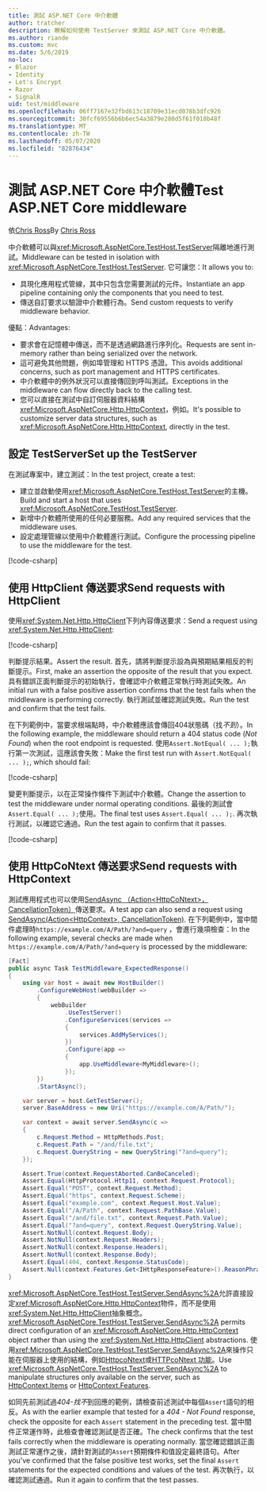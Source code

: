 ```yaml
---
title: 測試 ASP.NET Core 中介軟體
author: tratcher
description: 瞭解如何使用 TestServer 來測試 ASP.NET Core 中介軟體。
ms.author: riande
ms.custom: mvc
ms.date: 5/6/2019
no-loc:
- Blazor
- Identity
- Let's Encrypt
- Razor
- SignalR
uid: test/middleware
ms.openlocfilehash: 06ff7167e32fbd613c18709e31ecd078b3dfc926
ms.sourcegitcommit: 30fcf69556b6b6ec54a3879e280d5f61f018b48f
ms.translationtype: MT
ms.contentlocale: zh-TW
ms.lasthandoff: 05/07/2020
ms.locfileid: "82876434"
---
```

# <a name="test-aspnet-core-middleware"></a><span data-ttu-id="ba569-103">測試 ASP.NET Core 中介軟體</span><span class="sxs-lookup"><span data-stu-id="ba569-103">Test ASP.NET Core middleware</span></span>

<span data-ttu-id="ba569-104">依[Chris Ross](https://github.com/Tratcher)</span><span class="sxs-lookup"><span data-stu-id="ba569-104">By [Chris Ross](https://github.com/Tratcher)</span></span>

<span data-ttu-id="ba569-105">中介軟體可以與<xref:Microsoft.AspNetCore.TestHost.TestServer>隔離地進行測試。</span><span class="sxs-lookup"><span data-stu-id="ba569-105">Middleware can be tested in isolation with <xref:Microsoft.AspNetCore.TestHost.TestServer>.</span></span> <span data-ttu-id="ba569-106">它可讓您：</span><span class="sxs-lookup"><span data-stu-id="ba569-106">It allows you to:</span></span>

* <span data-ttu-id="ba569-107">具現化應用程式管線，其中只包含您需要測試的元件。</span><span class="sxs-lookup"><span data-stu-id="ba569-107">Instantiate an app pipeline containing only the components that you need to test.</span></span>
* <span data-ttu-id="ba569-108">傳送自訂要求以驗證中介軟體行為。</span><span class="sxs-lookup"><span data-stu-id="ba569-108">Send custom requests to verify middleware behavior.</span></span>

<span data-ttu-id="ba569-109">優點：</span><span class="sxs-lookup"><span data-stu-id="ba569-109">Advantages:</span></span>

* <span data-ttu-id="ba569-110">要求會在記憶體中傳送，而不是透過網路進行序列化。</span><span class="sxs-lookup"><span data-stu-id="ba569-110">Requests are sent in-memory rather than being serialized over the network.</span></span>
* <span data-ttu-id="ba569-111">這可避免其他問題，例如埠管理和 HTTPS 憑證。</span><span class="sxs-lookup"><span data-stu-id="ba569-111">This avoids additional concerns, such as port management and HTTPS certificates.</span></span>
* <span data-ttu-id="ba569-112">中介軟體中的例外狀況可以直接傳回到呼叫測試。</span><span class="sxs-lookup"><span data-stu-id="ba569-112">Exceptions in the middleware can flow directly back to the calling test.</span></span>
* <span data-ttu-id="ba569-113">您可以直接在測試中自訂伺服器資料結構<xref:Microsoft.AspNetCore.Http.HttpContext>，例如。</span><span class="sxs-lookup"><span data-stu-id="ba569-113">It's possible to customize server data structures, such as <xref:Microsoft.AspNetCore.Http.HttpContext>, directly in the test.</span></span>

## <a name="set-up-the-testserver"></a><span data-ttu-id="ba569-114">設定 TestServer</span><span class="sxs-lookup"><span data-stu-id="ba569-114">Set up the TestServer</span></span>

<span data-ttu-id="ba569-115">在測試專案中，建立測試：</span><span class="sxs-lookup"><span data-stu-id="ba569-115">In the test project, create a test:</span></span>

* <span data-ttu-id="ba569-116">建立並啟動使用<xref:Microsoft.AspNetCore.TestHost.TestServer>的主機。</span><span class="sxs-lookup"><span data-stu-id="ba569-116">Build and start a host that uses <xref:Microsoft.AspNetCore.TestHost.TestServer>.</span></span>
* <span data-ttu-id="ba569-117">新增中介軟體所使用的任何必要服務。</span><span class="sxs-lookup"><span data-stu-id="ba569-117">Add any required services that the middleware uses.</span></span>
* <span data-ttu-id="ba569-118">設定處理管線以使用中介軟體進行測試。</span><span class="sxs-lookup"><span data-stu-id="ba569-118">Configure the processing pipeline to use the middleware for the test.</span></span>

[!code-csharp[](middleware/samples_snapshot/3.x/setup.cs?highlight=4-18)]

## <a name="send-requests-with-httpclient"></a><span data-ttu-id="ba569-119">使用 HttpClient 傳送要求</span><span class="sxs-lookup"><span data-stu-id="ba569-119">Send requests with HttpClient</span></span>
<span data-ttu-id="ba569-120">使用<xref:System.Net.Http.HttpClient>下列內容傳送要求：</span><span class="sxs-lookup"><span data-stu-id="ba569-120">Send a request using <xref:System.Net.Http.HttpClient>:</span></span>

[!code-csharp[](middleware/samples_snapshot/3.x/request.cs?highlight=20)]

<span data-ttu-id="ba569-121">判斷提示結果。</span><span class="sxs-lookup"><span data-stu-id="ba569-121">Assert the result.</span></span> <span data-ttu-id="ba569-122">首先，請將判斷提示設為與預期結果相反的判斷提示。</span><span class="sxs-lookup"><span data-stu-id="ba569-122">First, make an assertion the opposite of the result that you expect.</span></span> <span data-ttu-id="ba569-123">具有錯誤正面判斷提示的初始執行，會確認中介軟體正常執行時測試失敗。</span><span class="sxs-lookup"><span data-stu-id="ba569-123">An initial run with a false positive assertion confirms that the test fails when the middleware is performing correctly.</span></span> <span data-ttu-id="ba569-124">執行測試並確認測試失敗。</span><span class="sxs-lookup"><span data-stu-id="ba569-124">Run the test and confirm that the test fails.</span></span>

<span data-ttu-id="ba569-125">在下列範例中，當要求根端點時，中介軟體應該會傳回404狀態碼（找*不到*）。</span><span class="sxs-lookup"><span data-stu-id="ba569-125">In the following example, the middleware should return a 404 status code (*Not Found*) when the root endpoint is requested.</span></span> <span data-ttu-id="ba569-126">使用`Assert.NotEqual( ... );`執行第一次測試，這應該會失敗：</span><span class="sxs-lookup"><span data-stu-id="ba569-126">Make the first test run with `Assert.NotEqual( ... );`, which should fail:</span></span>

[!code-csharp[](middleware/samples_snapshot/3.x/false-failure-check.cs?highlight=22)]

<span data-ttu-id="ba569-127">變更判斷提示，以在正常操作條件下測試中介軟體。</span><span class="sxs-lookup"><span data-stu-id="ba569-127">Change the assertion to test the middleware under normal operating conditions.</span></span> <span data-ttu-id="ba569-128">最後的測試會`Assert.Equal( ... );`使用。</span><span class="sxs-lookup"><span data-stu-id="ba569-128">The final test uses `Assert.Equal( ... );`.</span></span> <span data-ttu-id="ba569-129">再次執行測試，以確認它通過。</span><span class="sxs-lookup"><span data-stu-id="ba569-129">Run the test again to confirm that it passes.</span></span>

[!code-csharp[](middleware/samples_snapshot/3.x/final-test.cs?highlight=22)]

## <a name="send-requests-with-httpcontext"></a><span data-ttu-id="ba569-130">使用 HttpCoNtext 傳送要求</span><span class="sxs-lookup"><span data-stu-id="ba569-130">Send requests with HttpContext</span></span>

<span data-ttu-id="ba569-131">測試應用程式也可以使用[SendAsync （Action\<HttpCoNtext>，CancellationToken）](xref:Microsoft.AspNetCore.TestHost.TestServer.SendAsync%2A)傳送要求。</span><span class="sxs-lookup"><span data-stu-id="ba569-131">A test app can also send a request using [SendAsync(Action\<HttpContext>, CancellationToken)](xref:Microsoft.AspNetCore.TestHost.TestServer.SendAsync%2A).</span></span> <span data-ttu-id="ba569-132">在下列範例中，當中間件處理時`https://example.com/A/Path/?and=query` ，會進行幾項檢查：</span><span class="sxs-lookup"><span data-stu-id="ba569-132">In the following example, several checks are made when `https://example.com/A/Path/?and=query` is processed by the middleware:</span></span>

```csharp
[Fact]
public async Task TestMiddleware_ExpectedResponse()
{
    using var host = await new HostBuilder()
        .ConfigureWebHost(webBuilder =>
        {
            webBuilder
                .UseTestServer()
                .ConfigureServices(services =>
                {
                    services.AddMyServices();
                })
                .Configure(app =>
                {
                    app.UseMiddleware<MyMiddleware>();
                });
        })
        .StartAsync();

    var server = host.GetTestServer();
    server.BaseAddress = new Uri("https://example.com/A/Path/");

    var context = await server.SendAsync(c =>
    {
        c.Request.Method = HttpMethods.Post;
        c.Request.Path = "/and/file.txt";
        c.Request.QueryString = new QueryString("?and=query");
    });

    Assert.True(context.RequestAborted.CanBeCanceled);
    Assert.Equal(HttpProtocol.Http11, context.Request.Protocol);
    Assert.Equal("POST", context.Request.Method);
    Assert.Equal("https", context.Request.Scheme);
    Assert.Equal("example.com", context.Request.Host.Value);
    Assert.Equal("/A/Path", context.Request.PathBase.Value);
    Assert.Equal("/and/file.txt", context.Request.Path.Value);
    Assert.Equal("?and=query", context.Request.QueryString.Value);
    Assert.NotNull(context.Request.Body);
    Assert.NotNull(context.Request.Headers);
    Assert.NotNull(context.Response.Headers);
    Assert.NotNull(context.Response.Body);
    Assert.Equal(404, context.Response.StatusCode);
    Assert.Null(context.Features.Get<IHttpResponseFeature>().ReasonPhrase);
}
```

<span data-ttu-id="ba569-133"><xref:Microsoft.AspNetCore.TestHost.TestServer.SendAsync%2A>允許直接設定<xref:Microsoft.AspNetCore.Http.HttpContext>物件，而不是使用<xref:System.Net.Http.HttpClient>抽象概念。</span><span class="sxs-lookup"><span data-stu-id="ba569-133"><xref:Microsoft.AspNetCore.TestHost.TestServer.SendAsync%2A> permits direct configuration of an <xref:Microsoft.AspNetCore.Http.HttpContext> object rather than using the <xref:System.Net.Http.HttpClient> abstractions.</span></span> <span data-ttu-id="ba569-134">使用<xref:Microsoft.AspNetCore.TestHost.TestServer.SendAsync%2A>來操作只能在伺服器上使用的結構，例如[HttpcoNtext](xref:Microsoft.AspNetCore.Http.HttpContext.Items)或[HTTPcoNtext 功能](xref:Microsoft.AspNetCore.Http.HttpContext.Features)。</span><span class="sxs-lookup"><span data-stu-id="ba569-134">Use <xref:Microsoft.AspNetCore.TestHost.TestServer.SendAsync%2A> to manipulate structures only available on the server, such as [HttpContext.Items](xref:Microsoft.AspNetCore.Http.HttpContext.Items) or [HttpContext.Features](xref:Microsoft.AspNetCore.Http.HttpContext.Features).</span></span>

<span data-ttu-id="ba569-135">如同先前測試過*404-找不*到回應的範例，請檢查前述測試中每個`Assert`語句的相反。</span><span class="sxs-lookup"><span data-stu-id="ba569-135">As with the earlier example that tested for a *404 - Not Found* response, check the opposite for each `Assert` statement in the preceding test.</span></span> <span data-ttu-id="ba569-136">當中間件正常運作時，此檢查會確認測試是否正確。</span><span class="sxs-lookup"><span data-stu-id="ba569-136">The check confirms that the test fails correctly when the middleware is operating normally.</span></span> <span data-ttu-id="ba569-137">當您確認錯誤正面測試正常運作之後，請針對測試的`Assert`預期條件和值設定最終語句。</span><span class="sxs-lookup"><span data-stu-id="ba569-137">After you've confirmed that the false positive test works, set the final `Assert` statements for the expected conditions and values of the test.</span></span> <span data-ttu-id="ba569-138">再次執行，以確認測試通過。</span><span class="sxs-lookup"><span data-stu-id="ba569-138">Run it again to confirm that the test passes.</span></span>
